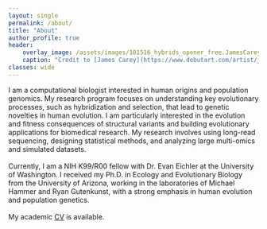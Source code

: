 ```yaml
---
layout: single
permalink: /about/
title: "About"
author_profile: true
header:
    overlay_image: /assets/images/101516_hybrids_opener_free.JamesCarey.v4.png
    caption: "Credit to [James Carey](https://www.debutart.com/artist/james-carey)"
classes: wide
---
```


I am a computational biologist interested in human origins and population genomics. My research program focuses on understanding key evolutionary processes, such as hybridization and selection, that lead to genetic novelties in human evolution. I am particularly interested in the evolution and fitness consequences of structural variants and building evolutionary applications for biomedical research. My research involves using long-read sequencing, designing statistical methods, and analyzing large multi-omics and simulated datasets.<br/><br/>Currently, I am a NIH K99/R00 fellow with Dr. Evan Eichler at the University of Washington. I received my Ph.D. in Ecology and Evolutionary Biology from the University of Arizona, working in the laboratories of Michael Hammer and Ryan Gutenkunst, with a strong emphasis in human evolution and population genetics.<br/><br/>My academic [CV](/assets/docs/CV_PingHsunHsieh202103.pdf) is available.

